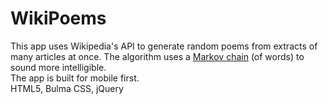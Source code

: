 # WikiPoems
This app uses Wikipedia's API to generate random poems from extracts of many articles at once. 
The algorithm uses a [Markov chain](https://en.wikipedia.org/wiki/Markov_chain) (of words) to sound more intelligible.  
The app is built for mobile first.  
HTML5, Bulma CSS, jQuery


